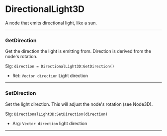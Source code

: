 # DirectionalLight3D

A node that emits directional light, like a sun.

---
### GetDirection
Get the direction the light is emitting from. Direction is derived from the node's rotation.

Sig: `direction = DirectionalLight3D:GetDirection()`
 - Ret: `Vector direction` Light direction
---
### SetDirection
Set the light direction. This will adjust the node's rotation (see Node3D).

Sig: `DirectionalLight3D:SetDirection(direction)`
 - Arg: `Vector direction` light direction
---